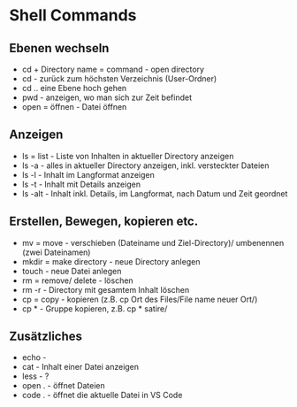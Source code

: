# Shell Commands

## Ebenen wechseln
* cd + Directory name = command - open directory
* cd - zurück zum höchsten Verzeichnis (User-Ordner)
* cd .. eine Ebene hoch gehen
* pwd - anzeigen, wo man sich zur Zeit befindet
* open = öffnen - Datei öffnen

## Anzeigen
* ls = list - Liste von Inhalten in aktueller Directory anzeigen
* ls -a - alles in aktueller Directory anzeigen, inkl. versteckter Dateien
* ls -l - Inhalt im Langformat anzeigen
* ls -t - Inhalt mit Details anzeigen
* ls -alt - Inhalt inkl. Details, im Langformat, nach Datum und Zeit geordnet

## Erstellen, Bewegen, kopieren etc.
* mv = move - verschieben (Dateiname und Ziel-Directory)/ umbenennen (zwei Dateinamen)
* mkdir = make directory - neue Directory anlegen
* touch - neue Datei anlegen
* rm = remove/ delete - löschen
* rm -r - Directory mit gesamtem Inhalt löschen
* cp = copy - kopieren (z.B. cp Ort des Files/File name neuer Ort/)
* cp * - Gruppe kopieren, z.B. cp * satire/

## Zusätzliches
* echo - 
* cat - Inhalt einer Datei anzeigen
* less - ?
* open . - öffnet Dateien
* code . - öffnet die aktuelle Datei in VS Code